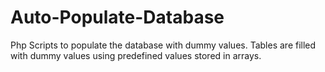# Auto-Populate-Database
Php Scripts to populate the database with dummy values. Tables are filled with dummy values using predefined values stored in arrays.
